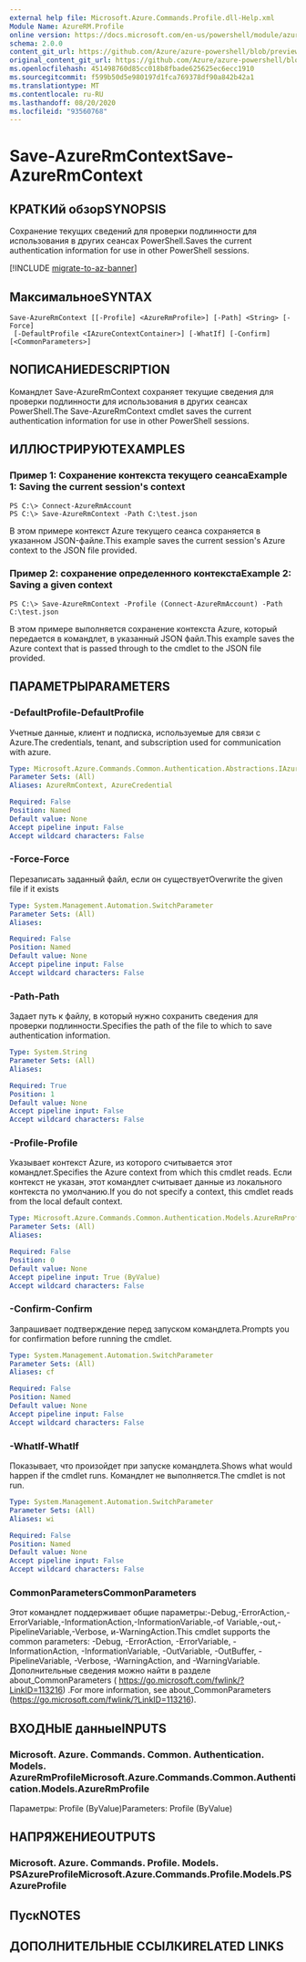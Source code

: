 ```yaml
---
external help file: Microsoft.Azure.Commands.Profile.dll-Help.xml
Module Name: AzureRM.Profile
online version: https://docs.microsoft.com/en-us/powershell/module/azurerm.profile/save-azurermcontext
schema: 2.0.0
content_git_url: https://github.com/Azure/azure-powershell/blob/preview/src/ResourceManager/Profile/Commands.Profile/help/Save-AzureRmContext.md
original_content_git_url: https://github.com/Azure/azure-powershell/blob/preview/src/ResourceManager/Profile/Commands.Profile/help/Save-AzureRmContext.md
ms.openlocfilehash: 451498760d85cc018b8fbade625625ec6ecc1910
ms.sourcegitcommit: f599b50d5e980197d1fca769378df90a842b42a1
ms.translationtype: MT
ms.contentlocale: ru-RU
ms.lasthandoff: 08/20/2020
ms.locfileid: "93560768"
---
```

# <span data-ttu-id="590bb-101">Save-AzureRmContext</span><span class="sxs-lookup"><span data-stu-id="590bb-101">Save-AzureRmContext</span></span>

## <span data-ttu-id="590bb-102">КРАТКИй обзор</span><span class="sxs-lookup"><span data-stu-id="590bb-102">SYNOPSIS</span></span>
<span data-ttu-id="590bb-103">Сохранение текущих сведений для проверки подлинности для использования в других сеансах PowerShell.</span><span class="sxs-lookup"><span data-stu-id="590bb-103">Saves the current authentication information for use in other PowerShell sessions.</span></span>

[!INCLUDE [migrate-to-az-banner](../../includes/migrate-to-az-banner.md)]

## <span data-ttu-id="590bb-104">Максимальное</span><span class="sxs-lookup"><span data-stu-id="590bb-104">SYNTAX</span></span>

```
Save-AzureRmContext [[-Profile] <AzureRmProfile>] [-Path] <String> [-Force]
 [-DefaultProfile <IAzureContextContainer>] [-WhatIf] [-Confirm] [<CommonParameters>]
```

## <span data-ttu-id="590bb-105">NОПИСАНИЕ</span><span class="sxs-lookup"><span data-stu-id="590bb-105">DESCRIPTION</span></span>
<span data-ttu-id="590bb-106">Командлет Save-AzureRmContext сохраняет текущие сведения для проверки подлинности для использования в других сеансах PowerShell.</span><span class="sxs-lookup"><span data-stu-id="590bb-106">The Save-AzureRmContext cmdlet saves the current authentication information for use in other PowerShell sessions.</span></span>

## <span data-ttu-id="590bb-107">ИЛЛЮСТРИРУЮТ</span><span class="sxs-lookup"><span data-stu-id="590bb-107">EXAMPLES</span></span>

### <span data-ttu-id="590bb-108">Пример 1: Сохранение контекста текущего сеанса</span><span class="sxs-lookup"><span data-stu-id="590bb-108">Example 1: Saving the current session's context</span></span>
```
PS C:\> Connect-AzureRmAccount
PS C:\> Save-AzureRmContext -Path C:\test.json
```

<span data-ttu-id="590bb-109">В этом примере контекст Azure текущего сеанса сохраняется в указанном JSON-файле.</span><span class="sxs-lookup"><span data-stu-id="590bb-109">This example saves the current session's Azure context to the JSON file provided.</span></span>

### <span data-ttu-id="590bb-110">Пример 2: сохранение определенного контекста</span><span class="sxs-lookup"><span data-stu-id="590bb-110">Example 2: Saving a given context</span></span>
```
PS C:\> Save-AzureRmContext -Profile (Connect-AzureRmAccount) -Path C:\test.json
```

<span data-ttu-id="590bb-111">В этом примере выполняется сохранение контекста Azure, который передается в командлет, в указанный JSON файл.</span><span class="sxs-lookup"><span data-stu-id="590bb-111">This example saves the Azure context that is passed through to the cmdlet to the JSON file provided.</span></span>

## <span data-ttu-id="590bb-112">ПАРАМЕТРЫ</span><span class="sxs-lookup"><span data-stu-id="590bb-112">PARAMETERS</span></span>

### <span data-ttu-id="590bb-113">-DefaultProfile</span><span class="sxs-lookup"><span data-stu-id="590bb-113">-DefaultProfile</span></span>
<span data-ttu-id="590bb-114">Учетные данные, клиент и подписка, используемые для связи с Azure.</span><span class="sxs-lookup"><span data-stu-id="590bb-114">The credentials, tenant, and subscription used for communication with azure.</span></span>

```yaml
Type: Microsoft.Azure.Commands.Common.Authentication.Abstractions.IAzureContextContainer
Parameter Sets: (All)
Aliases: AzureRmContext, AzureCredential

Required: False
Position: Named
Default value: None
Accept pipeline input: False
Accept wildcard characters: False
```

### <span data-ttu-id="590bb-115">-Force</span><span class="sxs-lookup"><span data-stu-id="590bb-115">-Force</span></span>
<span data-ttu-id="590bb-116">Перезаписать заданный файл, если он существует</span><span class="sxs-lookup"><span data-stu-id="590bb-116">Overwrite the given file if it exists</span></span>

```yaml
Type: System.Management.Automation.SwitchParameter
Parameter Sets: (All)
Aliases:

Required: False
Position: Named
Default value: None
Accept pipeline input: False
Accept wildcard characters: False
```

### <span data-ttu-id="590bb-117">-Path</span><span class="sxs-lookup"><span data-stu-id="590bb-117">-Path</span></span>
<span data-ttu-id="590bb-118">Задает путь к файлу, в который нужно сохранить сведения для проверки подлинности.</span><span class="sxs-lookup"><span data-stu-id="590bb-118">Specifies the path of the file to which to save authentication information.</span></span>

```yaml
Type: System.String
Parameter Sets: (All)
Aliases:

Required: True
Position: 1
Default value: None
Accept pipeline input: False
Accept wildcard characters: False
```

### <span data-ttu-id="590bb-119">-Profile</span><span class="sxs-lookup"><span data-stu-id="590bb-119">-Profile</span></span>
<span data-ttu-id="590bb-120">Указывает контекст Azure, из которого считывается этот командлет.</span><span class="sxs-lookup"><span data-stu-id="590bb-120">Specifies the Azure context from which this cmdlet reads.</span></span>
<span data-ttu-id="590bb-121">Если контекст не указан, этот командлет считывает данные из локального контекста по умолчанию.</span><span class="sxs-lookup"><span data-stu-id="590bb-121">If you do not specify a context, this cmdlet reads from the local default context.</span></span>

```yaml
Type: Microsoft.Azure.Commands.Common.Authentication.Models.AzureRmProfile
Parameter Sets: (All)
Aliases:

Required: False
Position: 0
Default value: None
Accept pipeline input: True (ByValue)
Accept wildcard characters: False
```

### <span data-ttu-id="590bb-122">-Confirm</span><span class="sxs-lookup"><span data-stu-id="590bb-122">-Confirm</span></span>
<span data-ttu-id="590bb-123">Запрашивает подтверждение перед запуском командлета.</span><span class="sxs-lookup"><span data-stu-id="590bb-123">Prompts you for confirmation before running the cmdlet.</span></span>

```yaml
Type: System.Management.Automation.SwitchParameter
Parameter Sets: (All)
Aliases: cf

Required: False
Position: Named
Default value: None
Accept pipeline input: False
Accept wildcard characters: False
```

### <span data-ttu-id="590bb-124">-WhatIf</span><span class="sxs-lookup"><span data-stu-id="590bb-124">-WhatIf</span></span>
<span data-ttu-id="590bb-125">Показывает, что произойдет при запуске командлета.</span><span class="sxs-lookup"><span data-stu-id="590bb-125">Shows what would happen if the cmdlet runs.</span></span>
<span data-ttu-id="590bb-126">Командлет не выполняется.</span><span class="sxs-lookup"><span data-stu-id="590bb-126">The cmdlet is not run.</span></span>

```yaml
Type: System.Management.Automation.SwitchParameter
Parameter Sets: (All)
Aliases: wi

Required: False
Position: Named
Default value: None
Accept pipeline input: False
Accept wildcard characters: False
```

### <span data-ttu-id="590bb-127">CommonParameters</span><span class="sxs-lookup"><span data-stu-id="590bb-127">CommonParameters</span></span>
<span data-ttu-id="590bb-128">Этот командлет поддерживает общие параметры:-Debug,-ErrorAction,-ErrorVariable,-InformationAction,-InformationVariable,-of Variable,-out,-PipelineVariable,-Verbose, и-WarningAction.</span><span class="sxs-lookup"><span data-stu-id="590bb-128">This cmdlet supports the common parameters: -Debug, -ErrorAction, -ErrorVariable, -InformationAction, -InformationVariable, -OutVariable, -OutBuffer, -PipelineVariable, -Verbose, -WarningAction, and -WarningVariable.</span></span> <span data-ttu-id="590bb-129">Дополнительные сведения можно найти в разделе about_CommonParameters ( https://go.microsoft.com/fwlink/?LinkID=113216) .</span><span class="sxs-lookup"><span data-stu-id="590bb-129">For more information, see about_CommonParameters (https://go.microsoft.com/fwlink/?LinkID=113216).</span></span>

## <span data-ttu-id="590bb-130">ВХОДНЫЕ данные</span><span class="sxs-lookup"><span data-stu-id="590bb-130">INPUTS</span></span>

### <span data-ttu-id="590bb-131">Microsoft. Azure. Commands. Common. Authentication. Models. AzureRmProfile</span><span class="sxs-lookup"><span data-stu-id="590bb-131">Microsoft.Azure.Commands.Common.Authentication.Models.AzureRmProfile</span></span>
<span data-ttu-id="590bb-132">Параметры: Profile (ByValue)</span><span class="sxs-lookup"><span data-stu-id="590bb-132">Parameters: Profile (ByValue)</span></span>

## <span data-ttu-id="590bb-133">НАПРЯЖЕНИЕ</span><span class="sxs-lookup"><span data-stu-id="590bb-133">OUTPUTS</span></span>

### <span data-ttu-id="590bb-134">Microsoft. Azure. Commands. Profile. Models. PSAzureProfile</span><span class="sxs-lookup"><span data-stu-id="590bb-134">Microsoft.Azure.Commands.Profile.Models.PSAzureProfile</span></span>

## <span data-ttu-id="590bb-135">Пуск</span><span class="sxs-lookup"><span data-stu-id="590bb-135">NOTES</span></span>

## <span data-ttu-id="590bb-136">ДОПОЛНИТЕЛЬНЫЕ ССЫЛКИ</span><span class="sxs-lookup"><span data-stu-id="590bb-136">RELATED LINKS</span></span>

